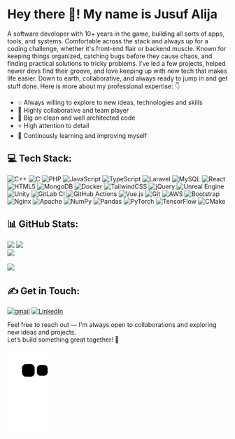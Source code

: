 # Hey there 👋! My name is Jusuf Alija

A software developer with 10+ years in the game, building all sorts of apps, tools, and systems. Comfortable across the stack and always up for a coding challenge, whether it's front-end flair or backend muscle. Known for keeping things organized, catching bugs before they cause chaos, and finding practical solutions to tricky problems. I’ve led a few projects, helped newer devs find their groove, and love keeping up with new tech that makes life easier. Down to earth, collaborative, and always ready to jump in and get stuff done. Here is more about my professional expertise: 👇

- 💡 Always willing to explore to new ideas, technologies and skills
- 🤝 Highly collaborative and team player
- 🚀 Big on clean and well architected code
- ⭐ High attention to detail
- 📖 Continously learning and improving myself

## 💻 Tech Stack:
![C++](https://img.shields.io/badge/c++-%2300599C.svg?style=plastic&logo=c%2B%2B&logoColor=white) ![C](https://img.shields.io/badge/c-%2300599C.svg?style=plastic&logo=c&logoColor=white) ![PHP](https://img.shields.io/badge/php-%23777BB4.svg?style=plastic&logo=php&logoColor=white) ![JavaScript](https://img.shields.io/badge/javascript-%23323330.svg?style=plastic&logo=javascript&logoColor=%23F7DF1E) ![TypeScript](https://img.shields.io/badge/typescript-%23007ACC.svg?style=plastic&logo=typescript&logoColor=white) ![Laravel](https://img.shields.io/badge/laravel-%23FF2D20.svg?style=plastic&logo=laravel&logoColor=white) ![MySQL](https://img.shields.io/badge/mysql-4479A1.svg?style=plastic&logo=mysql&logoColor=white) ![React](https://img.shields.io/badge/react-%2320232a.svg?style=plastic&logo=react&logoColor=%2361DAFB) ![HTML5](https://img.shields.io/badge/html5-%23E34F26.svg?style=plastic&logo=html5&logoColor=white) ![MongoDB](https://img.shields.io/badge/MongoDB-%234ea94b.svg?style=plastic&logo=mongodb&logoColor=white) ![Docker](https://img.shields.io/badge/docker-%230db7ed.svg?style=plastic&logo=docker&logoColor=white) ![TailwindCSS](https://img.shields.io/badge/tailwindcss-%2338B2AC.svg?style=plastic&logo=tailwind-css&logoColor=white) ![jQuery](https://img.shields.io/badge/jquery-%230769AD.svg?style=plastic&logo=jquery&logoColor=white) ![Unreal Engine](https://img.shields.io/badge/unrealengine-%23313131.svg?style=plastic&logo=unrealengine&logoColor=white) ![Unity](https://img.shields.io/badge/unity-%23000000.svg?style=plastic&logo=unity&logoColor=white) ![GitLab CI](https://img.shields.io/badge/gitlab%20CI-%23181717.svg?style=plastic&logo=gitlab&logoColor=white) ![GitHub Actions](https://img.shields.io/badge/github%20actions-%232671E5.svg?style=plastic&logo=githubactions&logoColor=white) ![Vue.js](https://img.shields.io/badge/vue.js-%2335495e.svg?style=plastic&logo=vuedotjs&logoColor=%234FC08D) ![Git](https://img.shields.io/badge/git-%23F05033.svg?style=plastic&logo=git&logoColor=white) ![AWS](https://img.shields.io/badge/AWS-%23FF9900.svg?style=plastic&logo=amazon-aws&logoColor=white) ![Bootstrap](https://img.shields.io/badge/bootstrap-%238511FA.svg?style=plastic&logo=bootstrap&logoColor=white) ![Nginx](https://img.shields.io/badge/nginx-%23009639.svg?style=plastic&logo=nginx&logoColor=white) ![Apache](https://img.shields.io/badge/apache-%23D42029.svg?style=plastic&logo=apache&logoColor=white) ![NumPy](https://img.shields.io/badge/numpy-%23013243.svg?style=plastic&logo=numpy&logoColor=white) ![Pandas](https://img.shields.io/badge/pandas-%23150458.svg?style=plastic&logo=pandas&logoColor=white) ![PyTorch](https://img.shields.io/badge/PyTorch-%23EE4C2C.svg?style=plastic&logo=PyTorch&logoColor=white) ![TensorFlow](https://img.shields.io/badge/TensorFlow-%23FF6F00.svg?style=plastic&logo=TensorFlow&logoColor=white) ![CMake](https://img.shields.io/badge/CMake-%23008FBA.svg?style=plastic&logo=cmake&logoColor=white)

## 📊 GitHub Stats:
![](https://github-readme-stats.vercel.app/api?username=yaliya&theme=default&hide_border=true&include_all_commits=true&count_private=true)
![](https://github-readme-streak-stats.herokuapp.com/?user=yaliya&theme=default&hide_border=true) <br />
![](https://github-readme-stats.vercel.app/api/top-langs/?username=yaliya&theme=default&hide_border=true&include_all_commits=true&count_private=true&layout=compact)

![](https://quotes-github-readme.vercel.app/api?type=horizontal&theme=nord)

## ✍️ Get in Touch:
[![gmail](https://img.shields.io/badge/Gmail-D14836?logo=gmail&logoColor=white)](yaliyyaa@gmail.com) [![LinkedIn](https://img.shields.io/badge/LinkedIn-%230077B5.svg?logo=linkedin&logoColor=white)](https://linkedin.com/in/https://www.linkedin.com/in/j-alija/) 

Feel free to reach out — I'm always open to collaborations and exploring new ideas and projects. <br />
Let’s build something great together! 🚀

![snake animation](https://github.com/yaliya/yaliya/blob/output/github-contribution-grid-snake2.svg)
